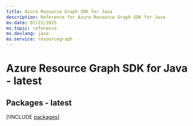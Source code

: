 ```yaml
---
title: Azure Resource Graph SDK for Java
description: Reference for Azure Resource Graph SDK for Java
ms.date: 07/21/2025
ms.topic: reference
ms.devlang: java
ms.service: resourcegraph
---
```

# Azure Resource Graph SDK for Java - latest
## Packages - latest
[!INCLUDE [packages](resource-graph-index.md)]